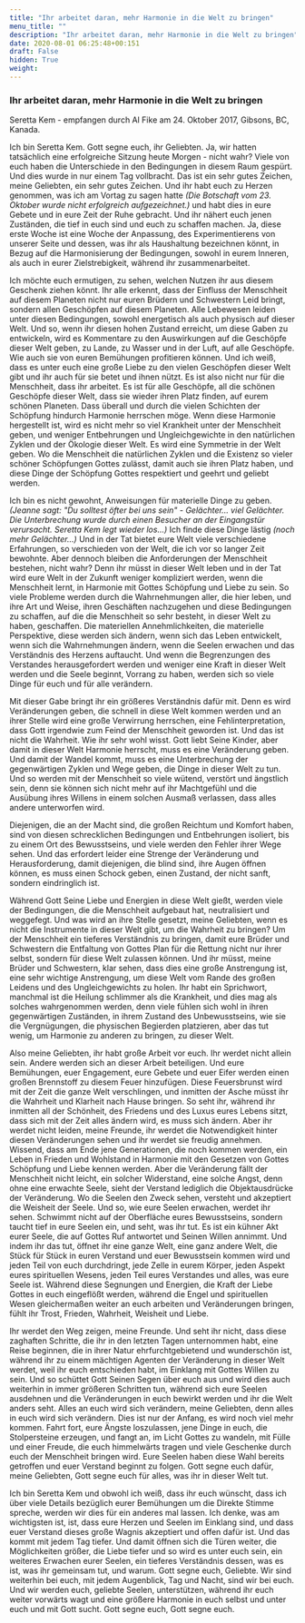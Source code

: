 ```yaml
---
title: "Ihr arbeitet daran, mehr Harmonie in die Welt zu bringen"
menu_title: ""
description: "Ihr arbeitet daran, mehr Harmonie in die Welt zu bringen"
date: 2020-08-01 06:25:48+00:151
draft: False
hidden: True
weight:
---
```

### Ihr arbeitet daran, mehr Harmonie in die Welt zu bringen

Seretta Kem - empfangen durch Al Fike am 24. Oktober 2017, Gibsons, BC, Kanada.

Ich bin Seretta Kem. Gott segne euch, ihr Geliebten. Ja, wir hatten tatsächlich eine erfolgreiche Sitzung heute Morgen - nicht wahr? Viele von euch haben die Unterschiede in den Bedingungen in diesem Raum gespürt. Und dies wurde in nur einem Tag vollbracht. Das ist ein sehr gutes Zeichen, meine Geliebten, ein sehr gutes Zeichen. Und ihr habt euch zu Herzen genommen, was ich am Vortag zu sagen hatte *(Die Botschaft vom 23. Oktober wurde nicht erfolgreich aufgezeichnet.)* und habt dies in eure Gebete und in eure Zeit der Ruhe gebracht. Und ihr nähert euch jenen Zuständen, die tief in euch sind und euch zu schaffen machen. Ja, diese erste Woche ist eine Woche der Anpassung, des Experimentierens von unserer Seite und dessen, was ihr als Haushaltung bezeichnen könnt, in Bezug auf die Harmonisierung der Bedingungen, sowohl in eurem Inneren, als auch in eurer Zielstrebigkeit, während ihr zusammenarbeitet.

Ich möchte euch ermutigen, zu sehen, welchen Nutzen ihr aus diesem Geschenk ziehen könnt. Ihr alle erkennt, dass der Einfluss der Menschheit auf diesem Planeten nicht nur euren Brüdern und Schwestern Leid bringt, sondern allen Geschöpfen auf diesem Planeten. Alle Lebewesen leiden unter diesen Bedingungen, sowohl energetisch als auch physisch auf dieser Welt. Und so, wenn ihr diesen hohen Zustand erreicht, um diese Gaben zu entwickeln, wird es Kommentare zu den Auswirkungen auf die Geschöpfe dieser Welt geben, zu Lande, zu Wasser und in der Luft, auf alle Geschöpfe. Wie auch sie von euren Bemühungen profitieren können. Und ich weiß, dass es unter euch eine große Liebe zu den vielen Geschöpfen dieser Welt gibt und ihr auch für sie betet und ihnen nützt. Es ist also nicht nur für die Menschheit, dass ihr arbeitet. Es ist für alle Geschöpfe, all die schönen Geschöpfe dieser Welt, dass sie wieder ihren Platz finden, auf eurem schönen Planeten. Dass überall und durch die vielen Schichten der Schöpfung hindurch Harmonie herrschen möge. Wenn diese Harmonie hergestellt ist, wird es nicht mehr so viel Krankheit unter der Menschheit geben, und weniger Entbehrungen und Ungleichgewichte in den natürlichen Zyklen und der Ökologie dieser Welt. Es wird eine Symmetrie in der Welt geben. Wo die Menschheit die natürlichen Zyklen und die Existenz so vieler schöner Schöpfungen Gottes zulässt, damit auch sie ihren Platz haben, und diese Dinge der Schöpfung Gottes respektiert und geehrt und geliebt werden.

Ich bin es nicht gewohnt, Anweisungen für materielle Dinge zu geben. *(Jeanne sagt: "Du solltest öfter bei uns sein" - Gelächter... viel Gelächter. Die Unterbrechung wurde durch einen Besucher an der Eingangstür verursacht. Seretta Kem legt wieder los...)* Ich finde diese Dinge lästig *(noch mehr Gelächter...)* Und in der Tat bietet eure Welt viele verschiedene Erfahrungen, so verschieden von der Welt, die ich vor so langer Zeit bewohnte. Aber dennoch bleiben die Anforderungen der Menschheit bestehen, nicht wahr? Denn ihr müsst in dieser Welt leben und in der Tat wird eure Welt in der Zukunft weniger kompliziert werden, wenn die Menschheit lernt, in Harmonie mit Gottes Schöpfung und Liebe zu sein. So viele Probleme werden durch die Wahrnehmungen aller, die hier leben, und ihre Art und Weise, ihren Geschäften nachzugehen und diese Bedingungen zu schaffen, auf die die Menschheit so sehr besteht, in dieser Welt zu haben, geschaffen. Die materiellen Annehmlichkeiten, die materielle Perspektive, diese werden sich ändern, wenn sich das Leben entwickelt, wenn sich die Wahrnehmungen ändern, wenn die Seelen erwachen und das Verständnis des Herzens auftaucht. Und wenn die Begrenzungen des Verstandes herausgefordert werden und weniger eine Kraft in dieser Welt werden und die Seele beginnt, Vorrang zu haben, werden sich so viele Dinge für euch und für alle verändern.

Mit dieser Gabe bringt ihr ein größeres Verständnis dafür mit. Denn es wird Veränderungen geben, die schnell in diese Welt kommen werden und an ihrer Stelle wird eine große Verwirrung herrschen, eine Fehlinterpretation, dass Gott irgendwie zum Feind der Menschheit geworden ist. Und das ist nicht die Wahrheit. Wie ihr sehr wohl wisst. Gott liebt Seine Kinder, aber damit in dieser Welt Harmonie herrscht, muss es eine Veränderung geben. Und damit der Wandel kommt, muss es eine Unterbrechung der gegenwärtigen Zyklen und Wege geben, die Dinge in dieser Welt zu tun. Und so werden mit der Menschheit so viele wütend, verstört und ängstlich sein, denn sie können sich nicht mehr auf ihr Machtgefühl und die Ausübung ihres Willens in einem solchen Ausmaß verlassen, dass alles andere unterworfen wird.

Diejenigen, die an der Macht sind, die großen Reichtum und Komfort haben, sind von diesen schrecklichen Bedingungen und Entbehrungen isoliert, bis zu einem Ort des Bewusstseins, und viele werden den Fehler ihrer Wege sehen. Und das erfordert leider eine Strenge der Veränderung und Herausforderung, damit diejenigen, die blind sind, ihre Augen öffnen können, es muss einen Schock geben, einen Zustand, der nicht sanft, sondern eindringlich ist.

Während Gott Seine Liebe und Energien in diese Welt gießt, werden viele der Bedingungen, die die Menschheit aufgebaut hat, neutralisiert und weggefegt. Und was wird an ihre Stelle gesetzt, meine Geliebten, wenn es nicht die Instrumente in dieser Welt gibt, um die Wahrheit zu bringen? Um der Menschheit ein tieferes Verständnis zu bringen, damit eure Brüder und Schwestern die Entfaltung von Gottes Plan für die Rettung nicht nur ihrer selbst, sondern für diese Welt zulassen können. Und ihr müsst, meine Brüder und Schwestern, klar sehen, dass dies eine große Anstrengung ist, eine sehr wichtige Anstrengung, um diese Welt vom Rande des großen Leidens und des Ungleichgewichts zu holen. Ihr habt ein Sprichwort, manchmal ist die Heilung schlimmer als die Krankheit, und dies mag als solches wahrgenommen werden, denn viele fühlen sich wohl in ihren gegenwärtigen Zuständen, in ihrem Zustand des Unbewusstseins, wie sie die Vergnügungen, die physischen Begierden platzieren, aber das tut wenig, um Harmonie zu anderen zu bringen, zu dieser Welt.

Also meine Geliebten, ihr habt große Arbeit vor euch. Ihr werdet nicht allein sein. Andere werden sich an dieser Arbeit beteiligen. Und eure Bemühungen, euer Engagement, eure Gebete und euer Eifer werden einen großen Brennstoff zu diesem Feuer hinzufügen. Diese Feuersbrunst wird mit der Zeit die ganze Welt verschlingen, und inmitten der Asche müsst ihr die Wahrheit und Klarheit nach Hause bringen. So seht ihr, während ihr inmitten all der Schönheit, des Friedens und des Luxus eures Lebens sitzt, dass sich mit der Zeit alles ändern wird, es muss sich ändern. Aber ihr werdet nicht leiden, meine Freunde, ihr werdet die Notwendigkeit hinter diesen Veränderungen sehen und ihr werdet sie freudig annehmen. Wissend, dass am Ende jene Generationen, die noch kommen werden, ein Leben in Frieden und Wohlstand in Harmonie mit den Gesetzen von Gottes Schöpfung und Liebe kennen werden. Aber die Veränderung fällt der Menschheit nicht leicht, ein solcher Widerstand, eine solche Angst, denn ohne eine erwachte Seele, sieht der Verstand lediglich die Objektausdrücke der Veränderung. Wo die Seelen den Zweck sehen, versteht und akzeptiert die Weisheit der Seele. Und so, wie eure Seelen erwachen, werdet ihr sehen. Schwimmt nicht auf der Oberfläche eures Bewusstseins, sondern taucht tief in eure Seelen ein, und seht, was ihr tut. Es ist ein kühner Akt eurer Seele, die auf Gottes Ruf antwortet und Seinen Willen annimmt. Und indem ihr das tut, öffnet ihr eine ganze Welt, eine ganz andere Welt, die Stück für Stück in euren Verstand und euer Bewusstsein kommen wird und jeden Teil von euch durchdringt, jede Zelle in eurem Körper, jeden Aspekt eures spirituellen Wesens, jeden Teil eures Verstandes und alles, was eure Seele ist. Während diese Segnungen und Energien, die Kraft der Liebe Gottes in euch eingeflößt werden, während die Engel und spirituellen Wesen gleichermaßen weiter an euch arbeiten und Veränderungen bringen, fühlt ihr Trost, Frieden, Wahrheit, Weisheit und Liebe.

Ihr werdet den Weg zeigen, meine Freunde. Und seht ihr nicht, dass diese zaghaften Schritte, die ihr in den letzten Tagen unternommen habt, eine Reise beginnen, die in ihrer Natur ehrfurchtgebietend und wunderschön ist, während ihr zu einem mächtigen Agenten der Veränderung in dieser Welt werdet, weil ihr euch entschieden habt, im Einklang mit Gottes Willen zu sein. Und so schüttet Gott Seinen Segen über euch aus und wird dies auch weiterhin in immer größeren Schritten tun, während sich eure Seelen ausdehnen und die Veränderungen in euch bewirkt werden und ihr die Welt anders seht. Alles an euch wird sich verändern, meine Geliebten, denn alles in euch wird sich verändern. Dies ist nur der Anfang, es wird noch viel mehr kommen. Fahrt fort, eure Ängste loszulassen, jene Dinge in euch, die Stolpersteine erzeugen, und fangt an, im Licht Gottes zu wandeln, mit Fülle und einer Freude, die euch himmelwärts tragen und viele Geschenke durch euch der Menschheit bringen wird. Eure Seelen haben diese Wahl bereits getroffen und euer Verstand beginnt zu folgen. Gott segne euch dafür, meine Geliebten, Gott segne euch für alles, was ihr in dieser Welt tut.

Ich bin Seretta Kem und obwohl ich weiß, dass ihr euch wünscht, dass ich über viele Details bezüglich eurer Bemühungen um die Direkte Stimme spreche, werden wir dies für ein anderes mal lassen. Ich denke, was am wichtigsten ist, ist, dass eure Herzen und Seelen im Einklang sind, und dass euer Verstand dieses große Wagnis akzeptiert und offen dafür ist. Und das kommt mit jedem Tag tiefer. Und damit öffnen sich die Türen weiter, die Möglichkeiten größer, die Liebe tiefer und so wird es unter euch sein, ein weiteres Erwachen eurer Seelen, ein tieferes Verständnis dessen, was es ist, was ihr gemeinsam tut, und warum. Gott segne euch, Geliebte. Wir sind weiterhin bei euch, mit jedem Augenblick, Tag und Nacht, sind wir bei euch. Und wir werden euch, geliebte Seelen, unterstützen, während ihr euch weiter vorwärts wagt und eine größere Harmonie in euch selbst und unter euch und mit Gott sucht. Gott segne euch, Gott segne euch.
